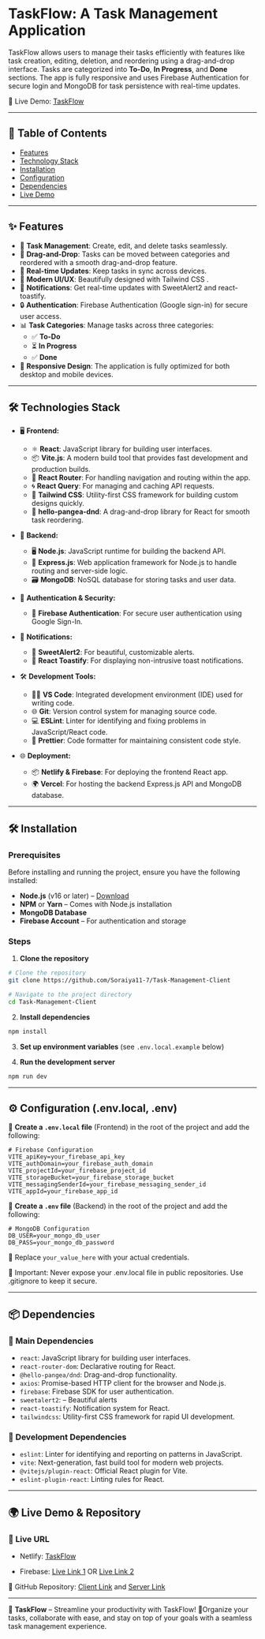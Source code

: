  
# TaskFlow: A Task Management Application

TaskFlow allows users to manage their tasks efficiently with features like task creation, editing, deletion, and reordering using a drag-and-drop interface. Tasks are categorized into **To-Do**, **In Progress**, and **Done** sections. The app is fully responsive and uses Firebase Authentication for secure login and MongoDB for task persistence with real-time updates.

🚀 Live Demo: [TaskFlow](https://magenta-kringle-ff0f94.netlify.app/)

---

## 📖 Table of Contents
- [Features](#features)
- [Technology Stack](#technology-stack)
- [Installation](#installation)
- [Configuration](#configuration)
- [Dependencies](#dependencies)
- [Live Demo](#live-demo)
---

## ✨ Features

- 📝 **Task Management**: Create, edit, and delete tasks seamlessly.
- 🔄 **Drag-and-Drop**: Tasks can be moved between categories and reordered with a smooth drag-and-drop feature.
- 📢 **Real-time Updates**: Keep tasks in sync across devices.
- 🎨 **Modern UI/UX**: Beautifully designed with Tailwind CSS .
- 🔔 **Notifications**: Get real-time updates with SweetAlert2 and react-toastify.
- 🔒 **Authentication**: Firebase Authentication (Google sign-in) for secure user access.
- 📊 **Task Categories**: Manage tasks across three categories:
  - ✅ **To-Do**
  - ⏳ **In Progress**
  - ✅ **Done**
- 📱 **Responsive Design**: The application is fully optimized for both desktop and mobile devices.

---

## 🛠️ Technologies Stack

- 🖥️ **Frontend:**
  - ⚛️ **React**: JavaScript library for building user interfaces.
  - 📦 **Vite.js**: A modern build tool that provides fast development and production builds.
  - 🧩 **React Router**: For handling navigation and routing within the app.
  - 🌀 **React Query**: For managing and caching API requests.
  - 🎨 **Tailwind CSS**: Utility-first CSS framework for building custom designs quickly.
  - 🔄 **hello-pangea-dnd**: A drag-and-drop library for React for smooth task reordering.

- 🔧 **Backend:**
  - 🖥️ **Node.js**: JavaScript runtime for building the backend API.
  - 🚀 **Express.js**: Web application framework for Node.js to handle routing and server-side logic.
  - 🗃️ **MongoDB**: NoSQL database for storing tasks and user data.
 

- 🔐 **Authentication & Security:**
  - 🔑 **Firebase Authentication**: For secure user authentication using Google Sign-In.
  
  
- 🔔 **Notifications:**
  - 📨 **SweetAlert2**: For beautiful, customizable alerts.
  - 📲 **React Toastify**: For displaying non-intrusive toast notifications.

- 🛠️ **Development Tools:**
  - 🧑‍💻 **VS Code**: Integrated development environment (IDE) used for writing code.
  - 🌐 **Git**: Version control system for managing source code.
  - 💻 **ESLint**: Linter for identifying and fixing problems in JavaScript/React code.
  - 🧹 **Prettier**: Code formatter for maintaining consistent code style.

- 🌐 **Deployment:**
  - 📦 **Netlify & Firebase**: For deploying the frontend React app.
  - 🌍 **Vercel**: For hosting the backend Express.js API and MongoDB database.

---


## 🛠 Installation

### Prerequisites
Before installing and running the project, ensure you have the following installed:
- **Node.js** (v16 or later) – [Download](https://nodejs.org/)
- **NPM** or **Yarn** – Comes with Node.js installation
- **MongoDB Database** 
- **Firebase Account** – For authentication and storage

### Steps
1. **Clone the repository**

```sh
# Clone the repository
git clone https://github.com/Soraiya11-7/Task-Management-Client

# Navigate to the project directory
cd Task-Management-Client
```
2. **Install dependencies**

```sh
npm install
```
3. **Set up environment variables** (see `.env.local.example` below)

4. **Run the development server**

```sh
npm run dev
```


---

## ⚙️ Configuration (.env.local, .env)

📌 **Create a `.env.local` file** (Frontend) in the root of the project and add the following:

```env
# Firebase Configuration
VITE_apiKey=your_firebase_api_key
VITE_authDomain=your_firebase_auth_domain
VITE_projectId=your_firebase_project_id
VITE_storageBucket=your_firebase_storage_bucket
VITE_messagingSenderId=your_firebase_messaging_sender_id
VITE_appId=your_firebase_app_id

```

📌 **Create a `.env` file** (Backend) in the root of the project and add the following:

```env
# MongoDB Configuration
DB_USER=your_mongo_db_user
DB_PASS=your_mongo_db_password

```
🔹 Replace `your_value_here` with your actual credentials.

🚨 Important: Never expose your .env.local file in public repositories. Use .gitignore to keep it secure.

---

## 📦 Dependencies
### 📌 Main Dependencies
- `react`: JavaScript library for building user interfaces.
- `react-router-dom`: Declarative routing for React.
- `@hello-pangea/dnd`: Drag-and-drop functionality.
- `axios`: Promise-based HTTP client for the browser and Node.js.
- `firebase`: Firebase SDK for user authentication.
- `sweetalert2`: – Beautiful alerts
- `react-toastify`: Notification system for React.
- `tailwindcss`: Utility-first CSS framework for rapid UI development.

### 📌 Development Dependencies  
- `eslint`: Linter for identifying and reporting on patterns in JavaScript.
- `vite`: Next-generation, fast build tool for modern web projects.
- `@vitejs/plugin-react`: Official React plugin for Vite.
- `eslint-plugin-react`: Linting rules for React.

---


## 🌍 Live Demo & Repository

### 🚀 Live URL

  - Netlify: [TaskFlow](https://magenta-kringle-ff0f94.netlify.app/)

  - Firebase: [Live Link 1](https://task-management-6ad1c.web.app/) OR 
          [Live Link 2](https://task-management-6ad1c.firebaseapp.com/)

🔗 GitHub Repository: [Client Link](https://github.com/Soraiya11-7/Task-Management-Client) and [Server Link](https://github.com/Soraiya11-7/Task-management-sever)

---

🚀 **TaskFlow** – Streamline your productivity with TaskFlow! 📝Organize your tasks, collaborate with ease, and stay on top of your goals with a seamless task management experience. 
